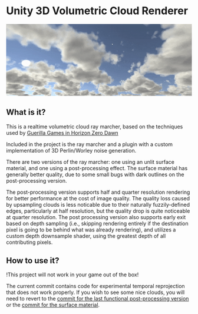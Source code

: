 # Unity 3D Volumetric Cloud Renderer

![Scrolling Volumetric Cloud Render](https://github.com/spencer-melnick/spencer-melnick/raw/master/images/cloud_render.gif)

## What is it?

This is a realtime volumetric cloud ray marcher, based on the techniques used by [Guerilla Games in Horizon Zero Dawn](http://killzone.dl.playstation.net/killzone/horizonzerodawn/presentations/Siggraph15_Schneider_Real-Time_Volumetric_Cloudscapes_of_Horizon_Zero_Dawn.pdf)

Included in the project is the ray marcher and a plugin with a custom implementation of 3D Perlin/Worley noise generation.

There are two versions of the ray marcher: one using an unlit surface material, and one using a post-processing effect. The surface material has generally better quality, due to some small bugs with dark outlines on the post-processing version.

The post-processing version supports half and quarter resolution rendering for better performance at the cost of image quality. The quality loss caused by upsampling clouds is less noticable due to their naturally fuzzily-defined edges, particularly at half resolution, but the quality drop is quite noticeable at quarter resolution. The post processing version also supports early exit based on depth sampling (i.e., skipping rendering entirely if the destination pixel is going to be behind what was already rendering), and utilizes a custom depth downsample shader, using the greatest depth of all contributing pixels.

## How to use it?

!This project will not work in your game out of the box!

The current commit contains code for experimental temporal reprojection that does not work properly. If you wish to see some nice clouds, you will need to revert to the [commit for the last functional post-processing version](https://github.com/spencer-melnick/Chalice/commit/ad475f468e0bae0ae46a472d35a493a61e6efae1) or the [commit for the surface material](https://github.com/spencer-melnick/Chalice/commit/a77bd104669fb0a2b431b6dd5dcc92215a224919).

